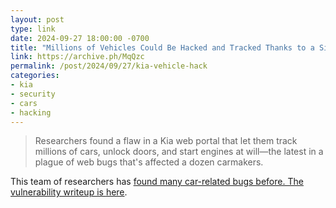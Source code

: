 ```yaml
---
layout: post
type: link
date: 2024-09-27 18:00:00 -0700
title: "Millions of Vehicles Could Be Hacked and Tracked Thanks to a Simple Website Bug"
link: https://archive.ph/MqQzc
permalink: /post/2024/09/27/kia-vehicle-hack
categories: 
- kia
- security
- cars
- hacking
---
```

<blockquote> Researchers found a flaw in a Kia web portal that let them track millions of cars, unlock doors, and start engines at will—the latest in a plague of web bugs that's affected a dozen carmakers.</blockquote>
<p>This team of researchers has <a href="https://hpshelton.com/post/2023/08/29/web-hackers-vs-the-auto-industry">found many car-related bugs before. The vulnerability writeup is <a href="https://samcurry.net/hacking-kia">here</a>.</p>
